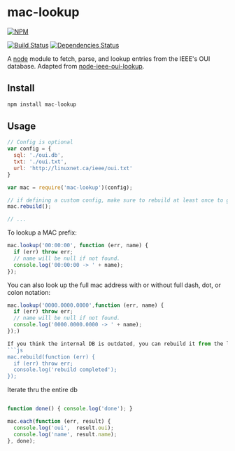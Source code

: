 # mac-lookup

[![NPM](https://nodei.co/npm/mac-lookup.png?downloads=true&downloadRank=true&stars=true)](https://nodei.co/npm/mac-lookup/)

[![Build Status](https://travis-ci.org/ivan-loh/mac-lookup.svg?branch=master)](https://travis-ci.org/scr1p7ed/mac-lookup) [![Dependencies Status](https://david-dm.org/ivan-loh/mac-lookup.svg)](https://david-dm.org/scr1p7ed/mac-lookup)

A [node](http://nodejs.org)  module to fetch, parse, and lookup entries from the IEEE's OUI database. Adapted from [node-ieee-oui-lookup](https://github.com/mrose17/node-ieee-oui-lookup).



Install
-------

```js
npm install mac-lookup
```


Usage
-----

```js
// Config is optional
var config = {
  sql: './oui.db',
  txt: './oui.txt',
  url: 'http://linuxnet.ca/ieee/oui.txt'
}

var mac = require('mac-lookup')(config);

// if defining a custom config, make sure to rebuild at least once to generate sqlite3 db
mac.rebuild();

// ...
```

To lookup a MAC prefix:
```js
mac.lookup('00:00:00', function (err, name) {
  if (err) throw err;
  // name will be null if not found.
  console.log('00:00:00 -> ' + name);
});
```

You can also look up the full mac address with or without full dash, dot, or colon notation:
```js
mac.lookup('0000.0000.0000',function (err, name) {
  if (err) throw err;
  // name will be null if not found.
  console.log('0000.0000.0000 -> ' + name);
});)

If you think the internal DB is outdated, you can rebuild it from the latest [file](http://linuxnet.ca/ieee/oui.txt) with:
```js
mac.rebuild(function (err) {
  if (err) throw err;
  console.log('rebuild completed');
});
```

Iterate thru the entire db
```js

function done() { console.log('done'); }

mac.each(function (err, result) {
  console.log('oui',  result.oui);
  console.log('name', result.name);
}, done);

```
